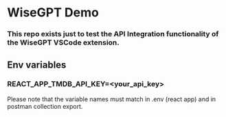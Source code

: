 # WiseGPT Demo

### This repo exists just to test the API Integration functionality of the WiseGPT VSCode extension.

## Env variables

### REACT_APP_TMDB_API_KEY=<your_api_key>

Please note that the variable names must match in .env (react app) and in postman collection export.